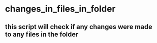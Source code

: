 # changes_in_files_in_folder

## this script will check if any changes were made to any files in the folder
